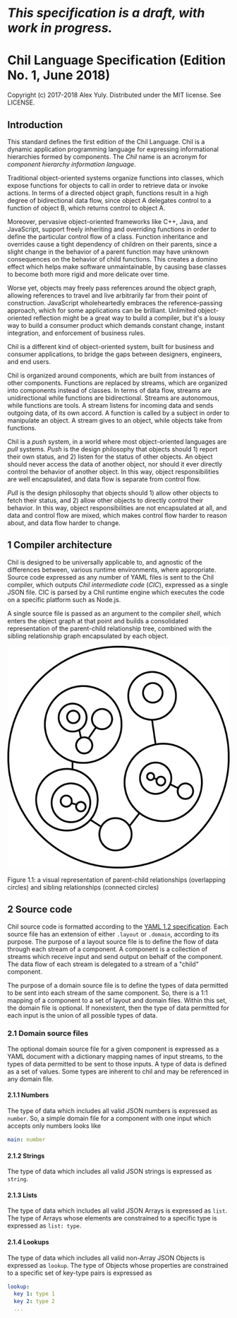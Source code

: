 # *This specification is a draft, with work in progress.*

# Chil Language Specification (Edition No. 1, June 2018)

Copyright (c) 2017-2018 Alex Yuly. Distributed under the MIT license. See LICENSE.

## Introduction

This standard defines the first edition of the Chil Language. Chil is a dynamic application programming language for expressing informational hierarchies formed by components. The *Chil* name is an acronym for *component hierarchy information language*.

Traditional object-oriented systems organize functions into classes, which expose functions for objects to call in order to retrieve data or invoke actions. In terms of a directed object graph, functions result in a high degree of bidirectional data flow, since object A delegates control to a function of object B, which returns control to object A.

Moreover, pervasive object-oriented frameworks like C++, Java, and JavaScript, support freely inheriting and overriding functions in order to define the particular control flow of a class. Function inheritance and overrides cause a tight dependency of children on their parents, since a slight change in the behavior of a parent function may have unknown consequences on the behavior of child functions. This creates a domino effect which helps make software unmaintainable, by causing base classes to become both more rigid and more delicate over time.

Worse yet, objects may freely pass references around the object graph, allowing references to travel and live arbitrarily far from their point of construction. JavaScript wholeheartedly embraces the reference-passing approach, which for some applications can be brilliant. Unlimited object-oriented reflection might be a great way to build a compiler, but it's a lousy way to build a consumer product which demands constant change, instant integration, and enforcement of business rules.

Chil is a different kind of object-oriented system, built for business and consumer applications, to bridge the gaps between designers, engineers, and end users.

Chil is organized around components, which are built from instances of other components. Functions are replaced by streams, which are organized into components instead of classes. In terms of data flow, streams are unidirectional while functions are bidirectional. Streams are autonomous, while functions are tools. A stream listens for incoming data and sends outgoing data, of its own accord. A function is called by a subject in order to manipulate an object. A stream gives to an object, while objects take from functions.

Chil is a *push* system, in a world where most object-oriented languages are *pull* systems. *Push* is the design philosophy that objects should 1) report their own status, and 2) listen for the status of other objects. An object should never access the data of another object, nor should it ever directly control the behavior of another object. In this way, object responsibilities are well encapsulated, and data flow is separate from control flow.

*Pull* is the design philosophy that objects should 1) allow other objects to fetch their status, and 2) allow other objects to directly control their behavior. In this way, object responsibilities are not encapsulated at all, and data and control flow are mixed, which makes control flow harder to reason about, and data flow harder to change.

## 1 Compiler architecture

Chil is designed to be universally applicable to, and agnostic of the differences between, various runtime environments, where appropriate. Source code expressed as any number of YAML files is sent to the Chil compiler, which outputs *Chil intermediate code* (*CIC*), expressed as a single JSON file. CIC is parsed by a Chil runtime engine which executes the code on a specific platform such as Node.js.

A single source file is passed as an argument to the compiler *shell*, which enters the object graph at that point and builds a consolidated representation of the parent-child relationship tree, combined with the sibling relationship graph encapsulated by each object.

![Figure 1.1: a visual representation of parent-child relationships (overlapping circles) and sibling relationships (connected circles)](images/Figure-1-1.png)

Figure 1.1: a visual representation of parent-child relationships (overlapping circles) and sibling relationships (connected circles)

## 2 Source code

Chil source code is formatted according to the [YAML 1.2 specification](http://yaml.org/spec/1.2/spec.html). Each source file has an extension of either `.layout` or `.domain`, according to its purpose. The purpose of a layout source file is to define the flow of data through each stream of a component. A component is a collection of streams which receive input and send output on behalf of the component. The data flow of each stream is delegated to a stream of a "child" component.

The purpose of a domain source file is to define the types of data permitted to be sent into each stream of the same component. So, there is a 1:1 mapping of a component to a set of layout and domain files. Within this set, the domain file is optional. If nonexistent, then the type of data permitted for each input is the union of all possible types of data.

### 2.1 Domain source files

The optional domain source file for a given component is expressed as a YAML document with a dictionary mapping names of input streams, to the types of data permitted to be sent to those inputs. A type of data is defined as a set of values. Some types are inherent to chil and may be referenced in any domain file.

#### 2.1.1 Numbers

The type of data which includes all valid JSON numbers is expressed as `number`. So, a simple domain file for a component with one input which accepts only numbers looks like

```yaml
main: number
```

#### 2.1.2 Strings

The type of data which includes all valid JSON strings is expressed as `string`.

#### 2.1.3 Lists

The type of data which includes all valid JSON Arrays is expressed as `list`. The type of Arrays whose elements are constrained to a specific type is expressed as `list: type`.

#### 2.1.4 Lookups

The type of data which includes all valid non-Array JSON Objects is expressed as `lookup`. The type of Objects whose properties are constrained to a specific set of key-type pairs is expressed as

```yaml
lookup:
  key 1: type 1
  key 2: type 2
  ...
```
